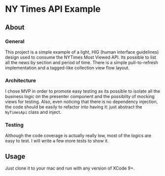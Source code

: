 #  NY Times API Example

## About

### General
This project is a simple example of a light, HIG (human interface guidelines) design used to consume the NYTimes Most Viewed API. Its possible to list all the news by section and period of time.
There is a simple pull-to-refresh implementation and a tagged-like collection view flow layout.

### Architecture
I chose MVP in order to promote easy testing as its possible to isolate all the business logic on the presenter component and the possiblity of mocking views for testing.
Also, even noticing that there is no dependency injection, the code should be easily to refactor into having it: just abstract the ```NyTimesApi``` class and inject.

### Testing
Although the code coverage is actually really low, most of the logics are easy to test. I will write a few more tests to show it.


## Usage
Just clone it to your mac and run with any version of XCode 9+.
